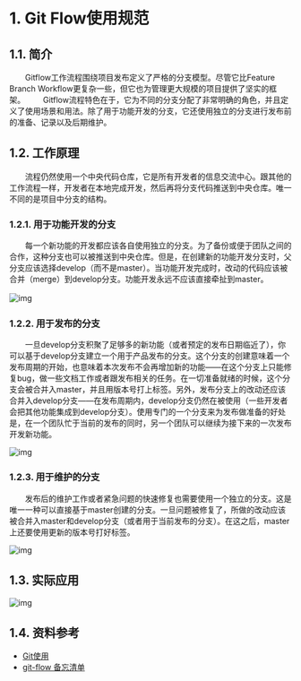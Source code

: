 # 1. Git Flow使用规范

## 1.1. 简介

　　Gitflow工作流程围绕项目发布定义了严格的分支模型。尽管它比Feature Branch Workflow更复杂一些，但它也为管理更大规模的项目提供了坚实的框架。
　　Gitflow流程特色在于，它为不同的分支分配了非常明确的角色，并且定义了使用场景和用法。除了用于功能开发的分支，它还使用独立的分支进行发布前的准备、记录以及后期维护。

## 1.2. 工作原理

　　流程仍然使用一个中央代码仓库，它是所有开发者的信息交流中心。跟其他的工作流程一样，开发者在本地完成开发，然后再将分支代码推送到中央仓库。唯一不同的是项目中分支的结构。

### 1.2.1. 用于功能开发的分支

　　每一个新功能的开发都应该各自使用独立的分支。为了备份或便于团队之间的合作，这种分支也可以被推送到中央仓库。但是，在创建新的功能开发分支时，父分支应该选择develop（而不是master）。当功能开发完成时，改动的代码应该被合并（merge）到develop分支。功能开发永远不应该直接牵扯到master。

![img](http://doc.gt.huayu.nd/images/Git%20Flow%E4%BD%BF%E7%94%A8%E8%A7%84%E8%8C%83/gitflow-dev.png) 　

### 1.2.2. 用于发布的分支

　　一旦develop分支积聚了足够多的新功能（或者预定的发布日期临近了），你可以基于develop分支建立一个用于产品发布的分支。这个分支的创建意味着一个发布周期的开始，也意味着本次发布不会再增加新的功能——在这个分支上只能修复bug，做一些文档工作或者跟发布相关的任务。在一切准备就绪的时候，这个分支会被合并入master，并且用版本号打上标签。另外，发布分支上的改动还应该合并入develop分支——在发布周期内，develop分支仍然在被使用（一些开发者会把其他功能集成到develop分支）。使用专门的一个分支来为发布做准备的好处是，在一个团队忙于当前的发布的同时，另一个团队可以继续为接下来的一次发布开发新功能。

![img](http://doc.gt.huayu.nd/images/Git%20Flow%E4%BD%BF%E7%94%A8%E8%A7%84%E8%8C%83/gitflow-release.png)

### 1.2.3. 用于维护的分支

　　发布后的维护工作或者紧急问题的快速修复也需要使用一个独立的分支。这是唯一一种可以直接基于master创建的分支。一旦问题被修复了，所做的改动应该被合并入master和develop分支（或者用于当前发布的分支）。在这之后，master上还要使用更新的版本号打好标签。

![img](http://doc.gt.huayu.nd/images/Git%20Flow%E4%BD%BF%E7%94%A8%E8%A7%84%E8%8C%83/gitflow-bug.png)

## 1.3. 实际应用

![img](http://doc.gt.huayu.nd/images/Git%20Flow%E4%BD%BF%E7%94%A8%E8%A7%84%E8%8C%83/gitflow-edu.png)

## 1.4. 资料参考

- [Git使用](http://wiki.sdp.nd/index.php?title=Git使用)
- [git-flow 备忘清单](http://danielkummer.github.io/git-flow-cheatsheet/index.zh_CN.html)
